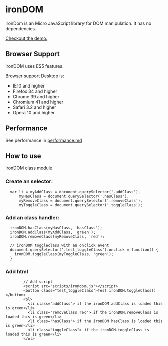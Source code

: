 ironDOM
=======

ironDom is an Micro JavaScript library for DOM manipulation. It has no dependencies.

[Checkout the demo.](http://irondom.github.io/ironDOM-class-module)

## Browser Support
ironDOM uses ES5 features.

Browser support Desktop is:
- IE10 and higher
- Firefox 34 and higher
- Chrome 39 and higher
- Chromium 41 and higher
- Safari 3.2 and higher
- Opera 10 and higher

## Performance

See performance in [performance.md](https://github.com/ironDOM/ironDOM-class-module/blob/master/performance.md)


## How to use

ironDOM class module

### Create an selector:
```
  var li = myAddClass = document.querySelector('.addClass'),
      myHasClass = document.querySelector('.hasClass'),
      myRemoveClass = document.querySelector('.removeClass'),
      myToggleClass = document.querySelector('.toggleClass');
```

### Add an class handler:
```
  ironDOM.hasClass(myHasClass, 'hasClass');
  ironDOM.addClass(myAddClass, 'green');
  ironDOM.removeClass(myRemoveClass, 'red');
  
  // ironDOM toggleclass with an onclick event
  document.querySelector('.test_toggleClass').onclick = function() {
    ironDOM.toggleClass(myToggleClass, 'green');
  }
```

### Add html
```
        // Add script
        <script src="scripts/irondom.js"></script>
        <button class="test_toggleClass">Test ironDOM.toggleClass()</button>
        <ol>
          <li class="addClass"> if the ironDOM.addClass is loaded this is green</li>
          <li class="removeClass red"> if the ironDOM.removeClass is loaded this is green</li>
          <li class="hasClass"> if the ironDOM.hasClass is loaded this is green</li>
          <li class="toggleClass"> if the ironDOM.toggleClass is loaded this is green</li>
        </ol>

```

